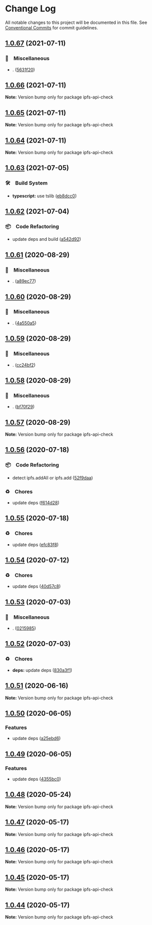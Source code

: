 # Change Log

All notable changes to this project will be documented in this file.
See [Conventional Commits](https://conventionalcommits.org) for commit guidelines.

## [1.0.67](https://github.com/bluelovers/ws-ipfs/compare/ipfs-api-check@1.0.66...ipfs-api-check@1.0.67) (2021-07-11)


### 🔖　Miscellaneous

* . ([5631f20](https://github.com/bluelovers/ws-ipfs/commit/5631f2093178db2a887d3e92e2d233fcbb7449fb))





## [1.0.66](https://github.com/bluelovers/ws-ipfs/compare/ipfs-api-check@1.0.65...ipfs-api-check@1.0.66) (2021-07-11)

**Note:** Version bump only for package ipfs-api-check





## [1.0.65](https://github.com/bluelovers/ws-ipfs/compare/ipfs-api-check@1.0.64...ipfs-api-check@1.0.65) (2021-07-11)

**Note:** Version bump only for package ipfs-api-check





## [1.0.64](https://github.com/bluelovers/ws-ipfs/compare/ipfs-api-check@1.0.63...ipfs-api-check@1.0.64) (2021-07-11)

**Note:** Version bump only for package ipfs-api-check





## [1.0.63](https://github.com/bluelovers/ws-ipfs/compare/ipfs-api-check@1.0.62...ipfs-api-check@1.0.63) (2021-07-05)


### 🛠　Build System

* **typescript:** use tslib ([eb8dcc0](https://github.com/bluelovers/ws-ipfs/commit/eb8dcc03d5033b358cc14ba9ff51e35c1c547c22))





## [1.0.62](https://github.com/bluelovers/ws-ipfs/compare/ipfs-api-check@1.0.61...ipfs-api-check@1.0.62) (2021-07-04)


### 📦　Code Refactoring

* update deps and build ([a542d92](https://github.com/bluelovers/ws-ipfs/commit/a542d92420faef55f6879fedc07d563f21db03a7))





## [1.0.61](https://github.com/bluelovers/ws-ipfs/compare/ipfs-api-check@1.0.60...ipfs-api-check@1.0.61) (2020-08-29)


### 🔖　Miscellaneous

* . ([a89ec77](https://github.com/bluelovers/ws-ipfs/commit/a89ec77c79a26768acfede82c769a6a792eee25b))





## [1.0.60](https://github.com/bluelovers/ws-ipfs/compare/ipfs-api-check@1.0.59...ipfs-api-check@1.0.60) (2020-08-29)


### 🔖　Miscellaneous

* . ([4a550a5](https://github.com/bluelovers/ws-ipfs/commit/4a550a55ccd04d245d5935914d091a879986a8f2))





## [1.0.59](https://github.com/bluelovers/ws-ipfs/compare/ipfs-api-check@1.0.58...ipfs-api-check@1.0.59) (2020-08-29)


### 🔖　Miscellaneous

* . ([cc24bf2](https://github.com/bluelovers/ws-ipfs/commit/cc24bf22e5f25f217df7c54b8671a476e5da575d))





## [1.0.58](https://github.com/bluelovers/ws-ipfs/compare/ipfs-api-check@1.0.57...ipfs-api-check@1.0.58) (2020-08-29)


### 🔖　Miscellaneous

* . ([bf70f29](https://github.com/bluelovers/ws-ipfs/commit/bf70f298426c11645d5343255656fa72e0cae844))





## [1.0.57](https://github.com/bluelovers/ws-ipfs/compare/ipfs-api-check@1.0.56...ipfs-api-check@1.0.57) (2020-08-29)

**Note:** Version bump only for package ipfs-api-check





## [1.0.56](https://github.com/bluelovers/ws-ipfs/compare/ipfs-api-check@1.0.55...ipfs-api-check@1.0.56) (2020-07-18)


### 📦　Code Refactoring

* detect ipfs.addAll or ipfs.add ([52f9daa](https://github.com/bluelovers/ws-ipfs/commit/52f9daae85bb64eb83ad360a86ab2f5e571d7ed3))


### ♻️　Chores

* update deps ([f614d28](https://github.com/bluelovers/ws-ipfs/commit/f614d282b63f93b9d2a3f5755aee5d9073212bbf))





## [1.0.55](https://github.com/bluelovers/ws-ipfs/compare/ipfs-api-check@1.0.54...ipfs-api-check@1.0.55) (2020-07-18)


### ♻️　Chores

* update deps ([efc83f8](https://github.com/bluelovers/ws-ipfs/commit/efc83f8b311e2b26d11d4db87a94943c4067d25a))





## [1.0.54](https://github.com/bluelovers/ws-ipfs/compare/ipfs-api-check@1.0.53...ipfs-api-check@1.0.54) (2020-07-12)


### ♻️　Chores

* update deps ([40d57c8](https://github.com/bluelovers/ws-ipfs/commit/40d57c83e126c495aaf515ca8ac8cd02db848fc0))





## [1.0.53](https://github.com/bluelovers/ws-ipfs/compare/ipfs-api-check@1.0.52...ipfs-api-check@1.0.53) (2020-07-03)


### 🔖　Miscellaneous

* . ([0215985](https://github.com/bluelovers/ws-ipfs/commit/02159857809e29f3a2476a54e13ab1b8a7191433))





## [1.0.52](https://github.com/bluelovers/ws-ipfs/compare/ipfs-api-check@1.0.51...ipfs-api-check@1.0.52) (2020-07-03)


### ♻️　Chores

* **deps:** update deps ([830a3f1](https://github.com/bluelovers/ws-ipfs/commit/830a3f1f306a3045fa421f023ae1f0024836ef6b))





## [1.0.51](https://github.com/bluelovers/ws-ipfs/compare/ipfs-api-check@1.0.50...ipfs-api-check@1.0.51) (2020-06-16)

**Note:** Version bump only for package ipfs-api-check





## [1.0.50](https://github.com/bluelovers/ws-ipfs/compare/ipfs-api-check@1.0.49...ipfs-api-check@1.0.50) (2020-06-05)


### Features

* update deps ([a25ebd6](https://github.com/bluelovers/ws-ipfs/commit/a25ebd688ccfd54f164b3ff89cf6cdb2e7f6e478))





## [1.0.49](https://github.com/bluelovers/ws-ipfs/compare/ipfs-api-check@1.0.48...ipfs-api-check@1.0.49) (2020-06-05)


### Features

* update deps ([4355bc0](https://github.com/bluelovers/ws-ipfs/commit/4355bc0161fa03725b7455cee33ac834a99b7cd9))





## [1.0.48](https://github.com/bluelovers/ws-ipfs/compare/ipfs-api-check@1.0.47...ipfs-api-check@1.0.48) (2020-05-24)

**Note:** Version bump only for package ipfs-api-check





## [1.0.47](https://github.com/bluelovers/ws-ipfs/compare/ipfs-api-check@1.0.46...ipfs-api-check@1.0.47) (2020-05-17)

**Note:** Version bump only for package ipfs-api-check





## [1.0.46](https://github.com/bluelovers/ws-ipfs/compare/ipfs-api-check@1.0.45...ipfs-api-check@1.0.46) (2020-05-17)

**Note:** Version bump only for package ipfs-api-check





## [1.0.45](https://github.com/bluelovers/ws-ipfs/compare/ipfs-api-check@1.0.44...ipfs-api-check@1.0.45) (2020-05-17)

**Note:** Version bump only for package ipfs-api-check





## [1.0.44](https://github.com/bluelovers/ws-ipfs/compare/ipfs-api-check@1.0.43...ipfs-api-check@1.0.44) (2020-05-17)

**Note:** Version bump only for package ipfs-api-check
